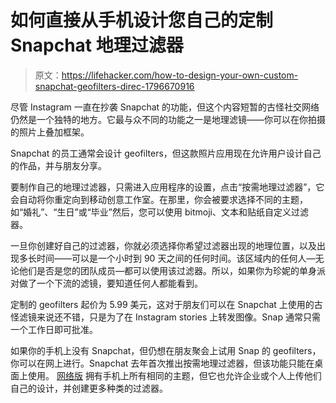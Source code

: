 # 如何直接从手机设计您自己的定制 Snapchat 地理过滤器

> 原文：<https://lifehacker.com/how-to-design-your-own-custom-snapchat-geofilters-direc-1796670916>

尽管 Instagram 一直在抄袭 Snapchat 的功能，但这个内容短暂的古怪社交网络仍然是一个独特的地方。它最与众不同的功能之一是地理滤镜——你可以在你拍摄的照片上叠加框架。



Snapchat 的员工通常会设计 geofilters，但这款照片应用现在允许用户设计自己的作品，并与朋友分享。

要制作自己的地理过滤器，只需进入应用程序的设置，点击“按需地理过滤器”，它会自动将你重定向到移动创意工作室。在那里，你会被要求选择不同的主题，如“婚礼”、“生日”或“毕业”然后，您可以使用 bitmoji、文本和贴纸自定义过滤器。

一旦你创建好自己的过滤器，你就必须选择你希望过滤器出现的地理位置，以及出现多长时间——可以是一个小时到 90 天之间的任何时间。该区域内的任何人—无论他们是否是您的团队成员—都可以使用该过滤器。所以，如果你为珍妮的单身派对做了一个下流的滤镜，要知道任何人都能看到。

定制的 geofilters 起价为 5.99 美元，这对于朋友们可以在 Snapchat 上使用的古怪滤镜来说还不错，只是为了在 Instagram stories 上转发图像。Snap 通常只需一个工作日即可批准。

如果你的手机上没有 Snapchat，但仍想在朋友聚会上试用 Snap 的 geofilters，你可以在网上进行。Snapchat 去年首次推出按需地理过滤器，但该功能只能在桌面上使用。 [网络版](https://www.snapchat.com/on-demand) 拥有手机上所有相同的主题，但它也允许企业或个人上传他们自己的设计，并创建更多种类的过滤器。